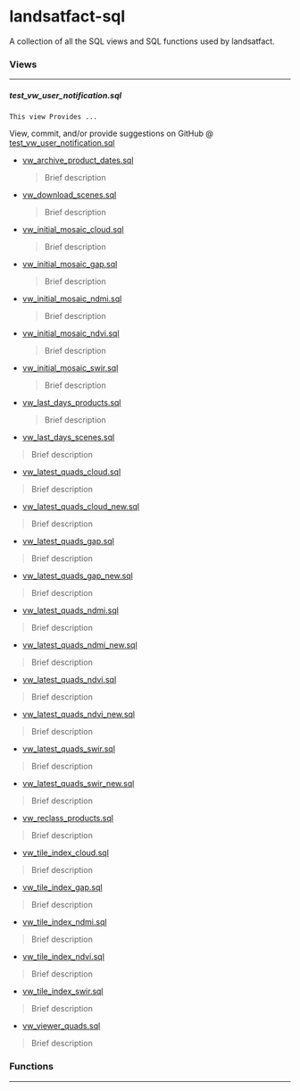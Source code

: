 # landsatfact-sql
A collection of all the SQL views and SQL functions used by landsatfact.

### Views
___
##### test_vw_user_notification.sql
  ```
  This view Provides ...
  ```
  View, commit, and/or provide suggestions on GitHub @ [test_vw_user_notification.sql](views/test_vw_user_notification.sql)


* [vw_archive_product_dates.sql](views/vw_archive_product_dates.sql)
  > Brief description

* [vw_download_scenes.sql](views/vw_download_scenes.sql)
  > Brief description

* [vw_initial_mosaic_cloud.sql](views/vw_initial_mosaic_cloud.sql)
  > Brief description

* [vw_initial_mosaic_gap.sql](views/vw_initial_mosaic_gap.sql)
  > Brief description

* [vw_initial_mosaic_ndmi.sql](views/vw_initial_mosaic_ndmi.sql)
  > Brief description

* [vw_initial_mosaic_ndvi.sql](views/vw_initial_mosaic_ndvi.sql)
  > Brief description

* [vw_initial_mosaic_swir.sql](views/vw_initial_mosaic_swir.sql)
  > Brief description

* [vw_last_days_products.sql](viewws/vw_last_days_products.sql)
  > Brief description

* [vw_last_days_scenes.sql](views/vw_last_days_scenes.sql)
> Brief description

* [vw_latest_quads_cloud.sql](views/vw_latest_quads_cloud.sql)
> Brief description

* [vw_latest_quads_cloud_new.sql](views/vw_latest_quads_cloud_new.sql)
> Brief description

* [vw_latest_quads_gap.sql](views/vw_latest_quads_gap.sql)
> Brief description

* [vw_latest_quads_gap_new.sql](views/vw_latest_quads_gap_new.sql)
> Brief description

* [vw_latest_quads_ndmi.sql](views/vw_latest_quads_ndmi.sql)
> Brief description

* [vw_latest_quads_ndmi_new.sql](views/vw_latest_quads_ndmi_new.sql)
> Brief description

* [vw_latest_quads_ndvi.sql](views/vw_latest_quads_ndvi.sql)
> Brief description

* [vw_latest_quads_ndvi_new.sql](views/vw_latest_quads_ndvi_new.sql)
> Brief description

* [vw_latest_quads_swir.sql](views/vw_latest_quads_swir.sql)
> Brief description

* [vw_latest_quads_swir_new.sql](views/vw_latest_quads_swir_new.sql)
> Brief description

* [vw_reclass_products.sql](views/vw_reclass_products.sql)
> Brief description

* [vw_tile_index_cloud.sql](views/vw_tile_index_cloud.sql)
> Brief description

* [vw_tile_index_gap.sql](views/vw_tile_index_gap.sql)
> Brief description

* [vw_tile_index_ndmi.sql](views/vw_tile_index_ndmi.sql)
> Brief description

* [vw_tile_index_ndvi.sql](views/vw_tile_index_ndvi.sql)
> Brief description

* [vw_tile_index_swir.sql](views/vw_tile_index_swir.sql)
> Brief description

* [vw_viewer_quads.sql](views/vw_viewer_quads.sql)
> Brief description

### Functions
---
